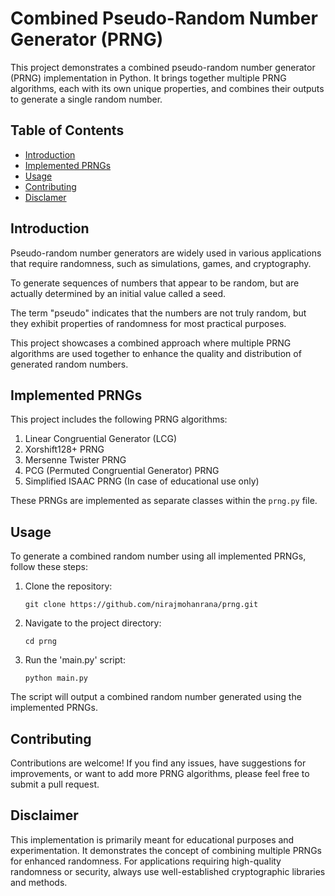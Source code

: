 # Combined Pseudo-Random Number Generator (PRNG)

This project demonstrates a combined pseudo-random number generator (PRNG) implementation in Python. It brings together multiple PRNG algorithms, each with its own unique properties, and combines their outputs to generate a single random number.

## Table of Contents

- [Introduction](#introduction)
- [Implemented PRNGs](#implemented-prngs)
- [Usage](#usage)
- [Contributing](#contributing)
- [Disclamer](#disclaimer)

## Introduction

Pseudo-random number generators are widely used in various applications that require randomness, such as simulations, games, and cryptography.

To generate sequences of numbers that appear to be random, but are actually determined by an initial value called a seed.

The term "pseudo" indicates that the numbers are not truly random, but they exhibit properties of randomness for most practical purposes.

This project showcases a combined approach where multiple PRNG algorithms are used together to enhance the quality and distribution of generated random numbers.

## Implemented PRNGs

This project includes the following PRNG algorithms:

1. Linear Congruential Generator (LCG)
2. Xorshift128+ PRNG
3. Mersenne Twister PRNG
4. PCG (Permuted Congruential Generator) PRNG
5. Simplified ISAAC PRNG (In case of educational use only)

These PRNGs are implemented as separate classes within the `prng.py` file.

## Usage

To generate a combined random number using all implemented PRNGs, follow these steps:

1. Clone the repository:

   ```
   git clone https://github.com/nirajmohanrana/prng.git
    ```
   
2. Navigate to the project directory:
    ```
   cd prng
   ```
   
3. Run the 'main.py' script:
    ```
   python main.py
   ```
   
The script will output a combined random number generated using the implemented PRNGs.

## Contributing
Contributions are welcome! If you find any issues, have suggestions for improvements, or want to add more PRNG algorithms, please feel free to submit a pull request.

## Disclaimer
This implementation is primarily meant for educational purposes and experimentation. It demonstrates the concept of combining multiple PRNGs for enhanced randomness. For applications requiring high-quality randomness or security, always use well-established cryptographic libraries and methods.

